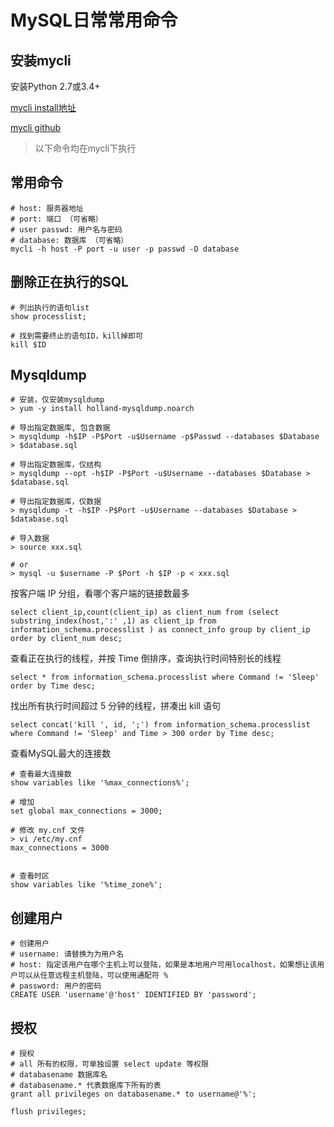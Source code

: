 # MySQL日常常用命令

## 安装mycli

安装Python 2.7或3.4+

[mycli install地址](https://www.mycli.net/install)

[mycli github](https://github.com/dbcli/mycli)

> 以下命令均在mycli下执行

## 常用命令

~~~shell
# host: 服务器地址
# port: 端口 （可省略）
# user passwd: 用户名与密码
# database: 数据库 （可省略）
mycli -h host -P port -u user -p passwd -D database
~~~

## 删除正在执行的SQL

~~~shell
# 列出执行的语句list
show processlist;

# 找到需要终止的语句ID，kill掉即可
kill $ID
~~~

## Mysqldump

~~~shell
# 安装，仅安装mysqldump
> yum -y install holland-mysqldump.noarch

# 导出指定数据库, 包含数据
> mysqldump -h$IP -P$Port -u$Username -p$Passwd --databases $Database > $database.sql

# 导出指定数据库，仅结构
> mysqldump --opt -h$IP -P$Port -u$Username --databases $Database > $database.sql

# 导出指定数据库，仅数据
> mysqldump -t -h$IP -P$Port -u$Username --databases $Database > $database.sql

# 导入数据
> source xxx.sql

# or
> mysql -u $username -P $Port -h $IP -p < xxx.sql
~~~

按客户端 IP 分组，看哪个客户端的链接数最多

~~~shell
select client_ip,count(client_ip) as client_num from (select substring_index(host,':' ,1) as client_ip from information_schema.processlist ) as connect_info group by client_ip order by client_num desc;
~~~

查看正在执行的线程，并按 Time 倒排序，查询执行时间特别长的线程

~~~shell
select * from information_schema.processlist where Command != 'Sleep' order by Time desc;
~~~

找出所有执行时间超过 5 分钟的线程，拼凑出 kill 语句

~~~shell
select concat('kill ', id, ';') from information_schema.processlist where Command != 'Sleep' and Time > 300 order by Time desc;
~~~

查看MySQL最大的连接数

~~~shell
# 查看最大连接数
show variables like '%max_connections%';

# 增加
set global max_connections = 3000;

# 修改 my.cnf 文件
> vi /etc/my.cnf
max_connections = 3000


# 查看时区
show variables like '%time_zone%';
~~~

## 创建用户

~~~shell
# 创建用户
# username: 请替换为为用户名
# host: 指定该用户在哪个主机上可以登陆，如果是本地用户可用localhost，如果想让该用户可以从任意远程主机登陆，可以使用通配符 %
# password: 用户的密码
CREATE USER 'username'@'host' IDENTIFIED BY 'password';
~~~

## 授权

~~~shell
# 授权
# all 所有的权限，可单独设置 select update 等权限
# databasename 数据库名
# databasename.* 代表数据库下所有的表
grant all privileges on databasename.* to username@'%';

flush privileges;
~~~


